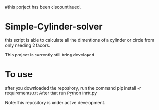 #this porject has been discountinued.
# Simple-Cylinder-solver
this script is able to calculate all the dimentions of a cylinder or circle from only needing 2 facors.

This project is currently still bring developed

# To use
after you downloaded the repository, run the command pip install -r requirements.txt
After that run Python innit.py

Note: this repository is under active development.
